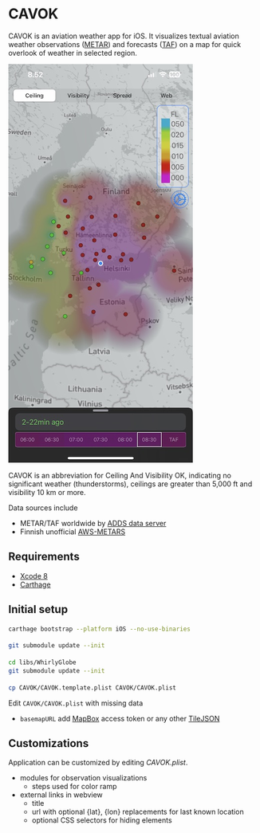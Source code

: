 # CAVOK

CAVOK is an aviation weather app for iOS. It visualizes textual aviation weather observations ([METAR](https://en.wikipedia.org/wiki/METAR)) and forecasts ([TAF](https://en.wikipedia.org/wiki/Terminal_aerodrome_forecast)) on a map for quick overlook of weather in selected region.

![screenshot](https://github.com/skarppi/cavok/raw/master/screenshot.jpg "Screenshot")

CAVOK is an abbreviation for Ceiling And Visibility OK, indicating no significant weather (thunderstorms), ceilings are greater than 5,000 ft and visibility 10 km or more.

Data sources include

* METAR/TAF worldwide by [ADDS data server](https://aviationweather.gov/adds/dataserver)
* Finnish unofficial [AWS-METARS](https://ilmailusaa.fi/info.html#info-location-aws) 

## Requirements

* [Xcode 8](https://developer.apple.com/xcode)
* [Carthage](https://github.com/Carthage/Carthage)

## Initial setup

```sh
carthage bootstrap --platform iOS --no-use-binaries

git submodule update --init

cd libs/WhirlyGlobe
git submodule update --init

cp CAVOK/CAVOK.template.plist CAVOK/CAVOK.plist
```

Edit `CAVOK/CAVOK.plist` with missing data
* `basemapURL` add [MapBox](https://www.mapbox.com) access token or any other [TileJSON](https://github.com/mapbox/tilejson-spec)

## Customizations

Application can be customized by editing *CAVOK.plist*.

- modules for observation visualizations
  - steps used for color ramp 
- external links in webview
  - title
  - url with optional {lat}, {lon} replacements for last known location
  - optional CSS selectors for hiding elements
